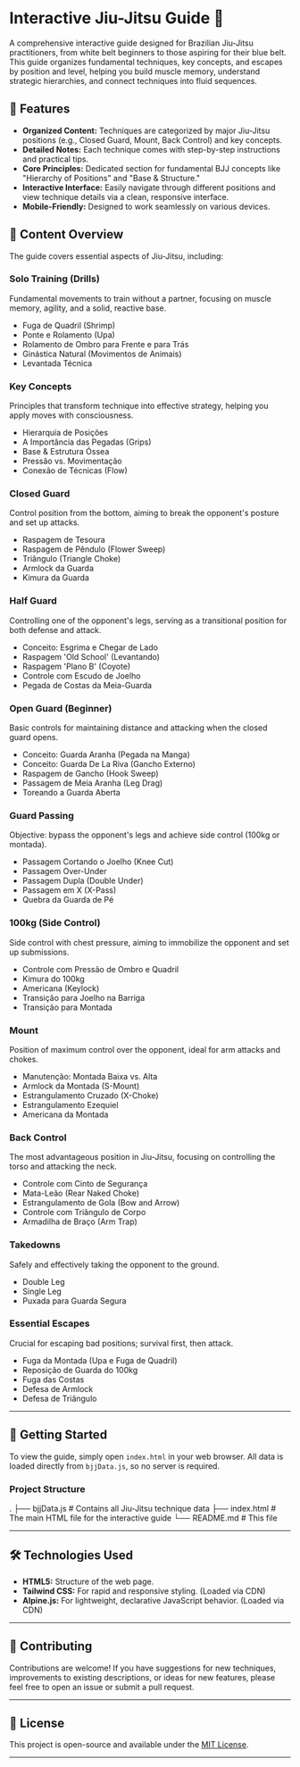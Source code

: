# Interactive Jiu-Jitsu Guide 🥋

A comprehensive interactive guide designed for Brazilian Jiu-Jitsu practitioners, from white belt beginners to those aspiring for their blue belt. This guide organizes fundamental techniques, key concepts, and escapes by position and level, helping you build muscle memory, understand strategic hierarchies, and connect techniques into fluid sequences.

## 🌟 Features

* **Organized Content:** Techniques are categorized by major Jiu-Jitsu positions (e.g., Closed Guard, Mount, Back Control) and key concepts.
* **Detailed Notes:** Each technique comes with step-by-step instructions and practical tips.
* **Core Principles:** Dedicated section for fundamental BJJ concepts like "Hierarchy of Positions" and "Base & Structure."
* **Interactive Interface:** Easily navigate through different positions and view technique details via a clean, responsive interface.
* **Mobile-Friendly:** Designed to work seamlessly on various devices.

## 📖 Content Overview

The guide covers essential aspects of Jiu-Jitsu, including:

### **Solo Training (Drills)**
Fundamental movements to train without a partner, focusing on muscle memory, agility, and a solid, reactive base.
* Fuga de Quadril (Shrimp)
* Ponte e Rolamento (Upa)
* Rolamento de Ombro para Frente e para Trás
* Ginástica Natural (Movimentos de Animais)
* Levantada Técnica

### **Key Concepts**
Principles that transform technique into effective strategy, helping you apply moves with consciousness.
* Hierarquia de Posições
* A Importância das Pegadas (Grips)
* Base & Estrutura Óssea
* Pressão vs. Movimentação
* Conexão de Técnicas (Flow)

### **Closed Guard**
Control position from the bottom, aiming to break the opponent's posture and set up attacks.
* Raspagem de Tesoura
* Raspagem de Pêndulo (Flower Sweep)
* Triângulo (Triangle Choke)
* Armlock da Guarda
* Kimura da Guarda

### **Half Guard**
Controlling one of the opponent's legs, serving as a transitional position for both defense and attack.
* Conceito: Esgrima e Chegar de Lado
* Raspagem 'Old School' (Levantando)
* Raspagem 'Plano B' (Coyote)
* Controle com Escudo de Joelho
* Pegada de Costas da Meia-Guarda

### **Open Guard (Beginner)**
Basic controls for maintaining distance and attacking when the closed guard opens.
* Conceito: Guarda Aranha (Pegada na Manga)
* Conceito: Guarda De La Riva (Gancho Externo)
* Raspagem de Gancho (Hook Sweep)
* Passagem de Meia Aranha (Leg Drag)
* Toreando a Guarda Aberta

### **Guard Passing**
Objective: bypass the opponent's legs and achieve side control (100kg or montada).
* Passagem Cortando o Joelho (Knee Cut)
* Passagem Over-Under
* Passagem Dupla (Double Under)
* Passagem em X (X-Pass)
* Quebra da Guarda de Pé

### **100kg (Side Control)**
Side control with chest pressure, aiming to immobilize the opponent and set up submissions.
* Controle com Pressão de Ombro e Quadril
* Kimura do 100kg
* Americana (Keylock)
* Transição para Joelho na Barriga
* Transição para Montada

### **Mount**
Position of maximum control over the opponent, ideal for arm attacks and chokes.
* Manutenção: Montada Baixa vs. Alta
* Armlock da Montada (S-Mount)
* Estrangulamento Cruzado (X-Choke)
* Estrangulamento Ezequiel
* Americana da Montada

### **Back Control**
The most advantageous position in Jiu-Jitsu, focusing on controlling the torso and attacking the neck.
* Controle com Cinto de Segurança
* Mata-Leão (Rear Naked Choke)
* Estrangulamento de Gola (Bow and Arrow)
* Controle com Triângulo de Corpo
* Armadilha de Braço (Arm Trap)

### **Takedowns**
Safely and effectively taking the opponent to the ground.
* Double Leg
* Single Leg
* Puxada para Guarda Segura

### **Essential Escapes**
Crucial for escaping bad positions; survival first, then attack.
* Fuga da Montada (Upa e Fuga de Quadril)
* Reposição de Guarda do 100kg
* Fuga das Costas
* Defesa de Armlock
* Defesa de Triângulo

---

## 🚀 Getting Started

To view the guide, simply open `index.html` in your web browser. All data is loaded directly from `bjjData.js`, so no server is required.

### **Project Structure**

.
├── bjjData.js        # Contains all Jiu-Jitsu technique data
├── index.html        # The main HTML file for the interactive guide
└── README.md         # This file


---

## 🛠 Technologies Used

* **HTML5:** Structure of the web page.
* **Tailwind CSS:** For rapid and responsive styling. (Loaded via CDN)
* **Alpine.js:** For lightweight, declarative JavaScript behavior. (Loaded via CDN)

---

## 🤝 Contributing

Contributions are welcome! If you have suggestions for new techniques, improvements to existing descriptions, or ideas for new features, please feel free to open an issue or submit a pull request.

---

## 📄 License

This project is open-source and available under the [MIT License](LICENSE).

---
